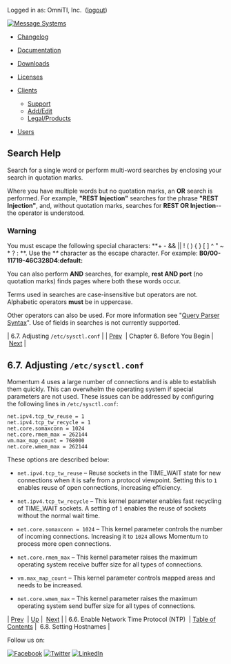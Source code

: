 Logged in as: OmniTI, Inc.  ([logout](https://support.messagesystems.com/logout.php))

[![Message Systems](https://support.messagesystems.com/images/ms-white205.png)](https://support.messagesystems.com/start.php) 

*   [Changelog](https://support.messagesystems.com/start.php?show=changelog)
*   [Documentation](https://support.messagesystems.com/docs/)
*   [Downloads](https://support.messagesystems.com/start.php)

*   [Licenses](https://support.messagesystems.com/license_summary.php)
*   <a href="">Clients</a>
    *   [Support](https://support.messagesystems.com/cs.php)
    *   [Add/Edit](https://support.messagesystems.com/edit_client.php)
    *   [Legal/Products](https://support.messagesystems.com/edit_products.php)
*   [Users](https://support.messagesystems.com/edit_customer.php)

## Search Help

Search for a single word or perform multi-word searches by enclosing your search in quotation marks.

Where you have multiple words but no quotation marks, an **OR** search is performed. For example, **"REST Injection"** searches for the phrase **"REST Injection"**, and, without quotation marks, searches for **REST OR Injection**--the operator is understood.

### Warning

You must escape the following special characters: **+ - && || ! ( ) { } [ ] ^ " ~ * ? : \**. Use the **\** character as the escape character. For example: **B0/00-11719-46C328D4\:default\:**

You can also perform **AND** searches, for example, **rest AND port** (no quotation marks) finds pages where both these words occur.

Terms used in searches are case-insensitive but operators are not. Alphabetic operators **must** be in uppercase.

Other operators can also be used. For more information see "[Query Parser Syntax](https://lucene.apache.org/core/old_versioned_docs/versions/3_0_0/queryparsersyntax.html)". Use of fields in searches is not currently supported.

| 6.7. Adjusting `/etc/sysctl.conf` |
| [Prev](byb.ntp.php)  | Chapter 6. Before You Begin |  [Next](byb.set_hostnames.php) |

## 6.7. Adjusting `/etc/sysctl.conf`

Momentum 4 uses a large number of connections and is able to establish them quickly. This can overwhelm the operating system if special parameters are not used. These issues can be addressed by configuring the following lines in `/etc/sysctl.conf`:

```
net.ipv4.tcp_tw_reuse = 1
net.ipv4.tcp_tw_recycle = 1
net.core.somaxconn = 1024
net.core.rmem_max = 262144
vm.max_map_count = 768000
net.core.wmem_max = 262144
```

These options are described below:

*   `net.ipv4.tcp_tw_reuse` – Reuse sockets in the TIME_WAIT state for new connections when it is safe from a protocol viewpoint. Setting this to `1` enables reuse of open connections, increasing efficiency.

*   `net.ipv4.tcp_tw_recycle` – This kernel parameter enables fast recycling of TIME_WAIT sockets. A setting of `1` enables the reuse of sockets without the normal wait time.

*   `net.core.somaxconn = 1024` – This kernel parameter controls the number of incoming connections. Increasing it to `1024` allows Momentum to process more open connections.

*   `net.core.rmem_max` – This kernel parameter raises the maximum operating system receive buffer size for all types of connections.

*   `vm.max_map_count` – This kernel parameter controls mapped areas and needs to be increased.

*   `net.core.wmem_max` – This kernel parameter raises the maximum operating system send buffer size for all types of connections.

| [Prev](byb.ntp.php)  | [Up](before_you_begin.php) |  [Next](byb.set_hostnames.php) |
| 6.6. Enable Network Time Protocol (NTP)  | [Table of Contents](index.php) |  6.8. Setting Hostnames |

Follow us on:

[![Facebook](https://support.messagesystems.com/images/icon-facebook.png)](http://www.facebook.com/messagesystems) [![Twitter](https://support.messagesystems.com/images/icon-twitter.png)](http://twitter.com/#!/MessageSystems) [![LinkedIn](https://support.messagesystems.com/images/icon-linkedin.png)](http://www.linkedin.com/company/message-systems)